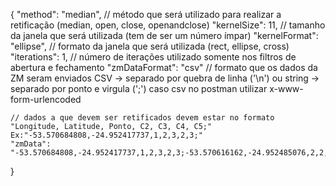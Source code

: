 {
	"method": "median", // método que será utilizado para realizar a retificação (median, open, close, openandclose)
	"kernelSize": 11, // tamanho da janela que será utilizada (tem de ser um número ímpar)
	"kernelFormat": "ellipse", // formato da janela que será utilizada (rect, ellipse, cross)
	"iterations": 1, // número de iterações utilizado somente nos filtros de abertura e fechamento
	"zmDataFormat": "csv" // formato que os dados da ZM seram enviados CSV -> separado por quebra de linha ('\n') ou string -> separado por ponto e virgula (';') caso csv no postman utilizar x-www-form-urlencoded
  
	// dados a que devem ser retificados devem estar no formato "Longitude, Latitude, Ponto, C2, C3, C4, C5;" Ex:"-53.570684808,-24.952417737,1,2,3,2,3;"
	"zmData": "-53.570684808,-24.952417737,1,2,3,2,3;-53.570616162,-24.952485076,2,2,2,2,3;-53.570616162,-24.952417737,3,2,3,2,3;-53.570547517,-24.952619754,4,2,2,2,3;-53.570547517,-24.952552415,5,2,2,2,3;-53.570547517,-24.952485076,6,2,2,2,3;-53.570478871,-24.952687093,7,2,2,2,3;-53.570478871,-24.952619754,8,2,2,2,3;-53.570478871,-24.952552415,9,2,2,2,3;-53.570478871,-24.952485076,10,2,2,2,3;-53.570410226,-24.952754433,11,2,3,2,3;-53.570410226,-24.952687093,12,2,2,2,3;-53.570410226,-24.952619754,13,2,2,2,3;-53.570410226,-24.952552415,14,2,2,2,3;-53.570410226,-24.952485076,15,2,2,2,3;-53.570341581,-24.952821772,16,2,3,2,4;-53.570341581,-24.952754433,17,2,3,2,3;-53.570341581,-24.952687093,18,2,3,2,3;-53.570341581,-24.952619754,19,2,2,2,3;-53.570341581,-24.952552415,20,2,3,2,3;-53.570272935,-24.952956450,21,1,3,1,4;-53.570272935,-24.952889111,22,1,3,1,4;-53.570272935,-24.952821772,23,1,3,1,4;-53.570272935,-24.952754433,24,1,3,2,4;-53.570272935,-24.952687093,25,2,3,2,4;-53.570272935,-24.952619754,26,2,3,2,3;-53.570272935,-24.952552415,27,2,3,2,3;"

}